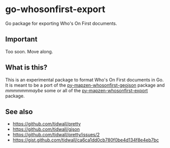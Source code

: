 # go-whosonfirst-export

Go package for exporting Who's On First documents.

## Important

Too soon. Move along.

## What is this?

This is an experimental package to format Who's On First documents in Go. It is meant to be a port of the [py-mapzen-whosonfirst-geojson](https://github.com/whosonfirst/py-mapzen-whosonfirst-geojson) package and _mmmmmmmaybe_ some or all of the [py-mapzen-whosonfirst-export](https://github.com/whosonfirst/py-mapzen-whosonfirst-geojson) package.

## See also

* https://github.com/tidwall/pretty
* https://github.com/tidwall/gjson
* https://github.com/tidwall/pretty/issues/2
* https://gist.github.com/tidwall/ca6ca1dd0cb780f0be4d134f8e4eb7bc
